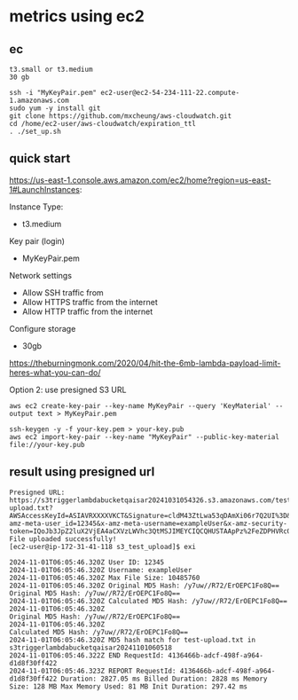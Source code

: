 # metrics using ec2
## ec

```
t3.small or t3.medium
30 gb
```
```
ssh -i "MyKeyPair.pem" ec2-user@ec2-54-234-111-22.compute-1.amazonaws.com
sudo yum -y install git
git clone https://github.com/mxcheung/aws-cloudwatch.git
cd /home/ec2-user/aws-cloudwatch/expiration_ttl
. ./set_up.sh
```


## quick start

https://us-east-1.console.aws.amazon.com/ec2/home?region=us-east-1#LaunchInstances:

Instance Type:
   - t3.medium

Key pair (login) 
   - MyKeyPair.pem

Network settings
  - Allow SSH traffic from
  - Allow HTTPS traffic from the internet
  - Allow HTTP traffic from the internet

Configure storage
  - 30gb





https://theburningmonk.com/2020/04/hit-the-6mb-lambda-payload-limit-heres-what-you-can-do/

Option 2: use presigned S3 URL


```
aws ec2 create-key-pair --key-name MyKeyPair --query 'KeyMaterial' --output text > MyKeyPair.pem
```

```
ssh-keygen -y -f your-key.pem > your-key.pub
aws ec2 import-key-pair --key-name "MyKeyPair" --public-key-material file://your-key.pub
```


## result using presigned url
```
Presigned URL: https://s3triggerlambdabucketqaisar20241031054326.s3.amazonaws.com/test-upload.txt?AWSAccessKeyId=ASIAVRXXXXVKCT&Signature=cldM43ZtLwa53qDAmXi06r7Q2UI%3D&x-amz-meta-user_id=12345&x-amz-meta-username=exampleUser&x-amz-security-token=IQoJb3JpZ2luX2VjEA4aCXVzLWVhc3QtMSJIMEYCIQCQHUSTAApPz%2FeZDPHVRc0LUqWUj5wrNWmCgRjwXoElXUC50j0IDvRxWoi2Q5UFiURCyxwm1jwz%2Ftbnz2YyLqhCyvWn3u5KXkD0Hs4P6rt1ktKBT0VCGvGmyWTa%2BLphdmyRKjQ4WZtscIhJjiQbul4SY%3D&Expires=1730357826
File uploaded successfully!
[ec2-user@ip-172-31-41-118 s3_test_upload]$ exi
```

```
2024-11-01T06:05:46.320Z User ID: 12345
2024-11-01T06:05:46.320Z Username: exampleUser
2024-11-01T06:05:46.320Z Max File Size: 10485760
2024-11-01T06:05:46.320Z Original MD5 Hash: /y7uw//R72/ErOEPC1Fo8Q==
Original MD5 Hash: /y7uw//R72/ErOEPC1Fo8Q==
2024-11-01T06:05:46.320Z Calculated MD5 Hash: /y7uw//R72/ErOEPC1Fo8Q==
2024-11-01T06:05:46.320Z
Original MD5 Hash: /y7uw//R72/ErOEPC1Fo8Q==
2024-11-01T06:05:46.320Z
Calculated MD5 Hash: /y7uw//R72/ErOEPC1Fo8Q==
2024-11-01T06:05:46.320Z MD5 hash match for test-upload.txt in s3triggerlambdabucketqaisar20241101060518
2024-11-01T06:05:46.322Z END RequestId: 4136466b-adcf-498f-a964-d1d8f30ff422
2024-11-01T06:05:46.323Z REPORT RequestId: 4136466b-adcf-498f-a964-d1d8f30ff422 Duration: 2827.05 ms Billed Duration: 2828 ms Memory Size: 128 MB Max Memory Used: 81 MB Init Duration: 297.42 ms
```
